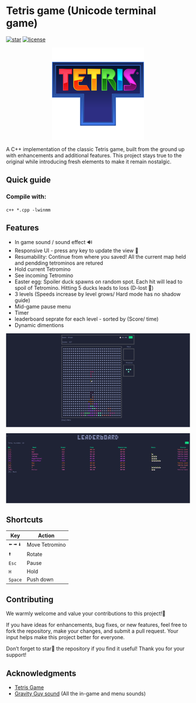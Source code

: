 # Tetris game (Unicode terminal game)
[![star](https://img.shields.io/static/v1?label=%F0%9F%8C%9F&message=If%20Useful&style=style=flat&color=1e2463)]() [![license](https://img.shields.io/badge/License-MIT-1e2463)]() 

<p align="center">
<img src="./data/tetris-2.png" width=50%>
<br/>
</p>

A C++ implementation of the classic Tetris game, built from the ground up with enhancements and additional features. This project stays true to the original while introducing fresh elements to make it remain nostalgic.

## Quick guide
### Compile with:
 `c++ *.cpp -lwinmm`
## Features
- In game sound / sound effect 🔊
- Responsive UI - press any key to update the view 💅
- Resumability: Continue from where you saved!
All the current map held and pendding tetrominos are retured
- Hold current Tetromino
- See incoming Tetromino
- Easter egg: Spoiler duck spawns on random spot. Each hit will lead to spoil of Tetromino. Hitting 5 ducks leads to loss (D-lost 🦆)
- 3 levels (Speeds increase by level grows/ Hard mode has no shadow guide)
- Mid-game pause menu
- Timer
- leaderboard seprate for each level - sorted by (Score/ time)
- Dynamic dimentions

![Screenshot](./data/Screenshot.png)

![Screenshot](./data/Screenshot2.png)


## Shortcuts

| Key | Action |
| ---- | ----- |
| `🠨` `🠪` `🠫` | Move Tetromino |
| `🠩` | Rotate |
| `Esc` | Pause |
| `H` | Hold |
| `Space` | Push down |

## Contributing
We warmly welcome and value your contributions to this project!🧸

If you have ideas for enhancements, bug fixes, or new features, feel free to fork the repository, make your changes, and submit a pull request. Your input helps make this project better for everyone.

Don’t forget to star🌟 the repository if you find it useful! Thank you for your support!
## Acknowledgments

* [Tetris Game](https://en.wikipedia.org/wiki/Tetris)
* [Gravity Guy sound](https://www.miniplay.com/game/gravity-guy) (All the in-game and menu sounds)